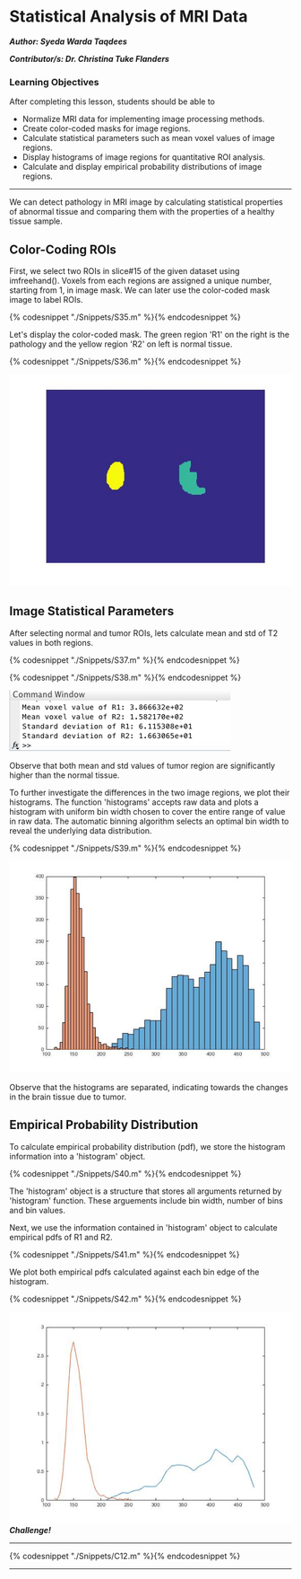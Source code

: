 # Statistical Analysis of MRI Data

***Author: Syeda Warda Taqdees***

***Contributor/s: Dr. Christina Tuke Flanders***


### Learning Objectives

After completing this lesson, students should be able to

*   Normalize MRI data for implementing image processing methods.
*   Create color-coded masks for image regions.
*   Calculate statistical parameters such as mean voxel values of image regions.
*   Display histograms of image regions for quantitative ROI analysis. 
*   Calculate and display empirical probability distributions of image regions.
_____________________________________________________________________________

We can detect pathology in MRI image by calculating statistical properties of abnormal tissue and comparing them with the properties of a healthy tissue sample.


## Color-Coding ROIs


First, we select two ROIs in slice#15 of the given dataset using imfreehand(). Voxels from each regions are assigned a unique number, starting from 1, in image mask. We can later use the color-coded mask image to label ROIs.

{% codesnippet "./Snippets/S35.m" %}{% endcodesnippet %}

Let's display the color-coded mask. The green region 'R1' on the right is the pathology and the yellow region 'R2' on left is normal tissue.

{% codesnippet "./Snippets/S36.m" %}{% endcodesnippet %}

![](./BookImages/pathoCodedMask.jpg)


## Image Statistical Parameters

After selecting normal and tumor ROIs, lets calculate mean and std of T2 values in both regions. 

{% codesnippet "./Snippets/S37.m" %}{% endcodesnippet %}

{% codesnippet "./Snippets/S38.m" %}{% endcodesnippet %}

![](./BookImages/pathoStats.tiff)

Observe that both mean and std values of tumor region are significantly higher than the normal tissue. 

To further investigate the differences in the two image regions, we plot their histograms. The function 'histograms' accepts raw data and plots a histogram with uniform bin width chosen to cover the entire range of value in raw data. The automatic binning algorithm selects an optimal bin width to reveal the underlying data distribution. 

{% codesnippet "./Snippets/S39.m" %}{% endcodesnippet %}

![](./BookImages/pathoHist.jpg)


Observe that the histograms are separated, indicating towards the changes in the brain tissue due to tumor. 


## Empirical Probability Distribution

To calculate empirical probability distribution (pdf), we store the histogram information into a 'histogram' object. 

{% codesnippet "./Snippets/S40.m" %}{% endcodesnippet %}

The 'histogram' object is a structure that stores all arguments returned by 'histogram' function. These arguements include bin width, number of bins and bin values. 

Next, we use the information contained in 'histogram' object to calculate empirical pdfs of R1 and R2. 

{% codesnippet "./Snippets/S41.m" %}{% endcodesnippet %}

We plot both empirical pdfs calculated against each bin edge of the histogram.

{% codesnippet "./Snippets/S42.m" %}{% endcodesnippet %}

![](./BookImages/pathoPDF.jpg)
***Challenge!***
_________________________________________________________________
{% codesnippet "./Snippets/C12.m" %}{% endcodesnippet %}
________________________________________________________________
